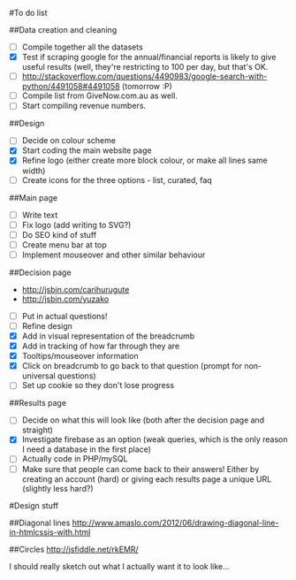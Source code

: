 #To do list

##Data creation and cleaning
- [ ] Compile together all the datasets
- [x] Test if scraping google for the annual/financial reports is likely to give useful results (well, they're restricting to 100 per day, but that's OK.
- [ ] http://stackoverflow.com/questions/4490983/google-search-with-python/4491058#4491058 (tomorrow :P)
- [ ] Compile list from GiveNow.com.au as well.
- [ ] Start compiling revenue numbers.

##Design
- [ ] Decide on colour scheme
- [x] Start coding the main website page
- [x] Refine logo (either create more block colour, or make all lines same width)
- [ ] Create icons for the three options - list, curated, faq

##Main page
- [ ] Write text
- [ ] Fix logo (add writing to SVG?)
- [ ] Do SEO kind of stuff
- [ ] Create menu bar at top
- [ ] Implement mouseover and other similar behaviour

##Decision page
- http://jsbin.com/carihurugute
- http://jsbin.com/yuzako
- [ ] Put in actual questions!
- [ ] Refine design
- [x] Add in visual representation of the breadcrumb
- [x] Add in tracking of how far through they are
- [x] Tooltips/mouseover information
- [x] Click on breadcrumb to go back to that question (prompt for non-universal questions)
- [ ] Set up cookie so they don't lose progress

##Results page
- [ ] Decide on what this will look like (both after the decision page and straight)
- [x] Investigate firebase as an option (weak queries, which is the only reason I need a database in the first place)
- [ ] Actually code in PHP/mySQL  
- [ ] Make sure that people can come back to their answers! Either by creating an account (hard) or giving each results page a unique URL (slightly less hard?)

#Design stuff

##Diagonal lines
http://www.amaslo.com/2012/06/drawing-diagonal-line-in-htmlcssjs-with.html

##Circles
http://jsfiddle.net/rkEMR/

I should really sketch out what I actually want it to look like...

